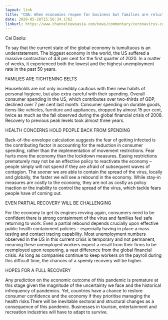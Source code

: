 ```yaml
---
layout: link
title: "CNA: When economies reopen for business but families are reluctant to spend"
date: 2020-05-28T15:56:34.176Z
linkurl: https://www.channelnewsasia.com/news/commentary/coronavirus-covid-19-us-lockdown-economy-consumer-spending-jobs-12757246?cid=h3_referral_inarticlelinks_24082018_cna
---
```

Cai Daolu:

To say that the current state of the global economy is tumultuous is an understatement.  The biggest economy in the world, the US suffered a massive contraction of 4.8 per cent for the first quarter of 2020. In a matter of weeks, it experienced both the lowest and the highest unemployment rate in the past 50 years.

FAMILIES ARE TIGHTENING BELTS 

Households are not only incredibly cautious with their new habits of personal hygiene, but also extra careful with their spending. Overall consumer spending in the US, which contributes over two-thirds of GDP, declined over 7 per cent last month. Consumer spending on durable goods, items like vehicles, furniture and appliances, dropped by almost 15 per cent, twice as much as the fall observed during the global financial crisis of 2008. Recovery to previous peak levels took almost three years.

HEALTH CONCERNS HOLD PEOPLE BACK FROM SPENDING

Back-of-the-envelope calculation suggests the fear of getting infected is the contributing factor in accounting for the reduction in consumer spending, rather than the implementation of movement restrictions. Fear hurts more the economy than the lockdown measures. Easing restrictions prematurely may not be an effective policy to reactivate the economy – people simply will not spend if they are afraid of subsequent waves of contagion.  The sooner we are able to contain the spread of the virus, locally and globally, the faster we will see a rebound in the economy. While stay-in measures are costly to the economy, they are not as costly as policy inaction or the inability to control the spread of the virus, which tackle fears people have of coming out.

EVEN PARTIAL RECOVERY WILL BE CHALLENGING

For the economy to get its engines revving again, consumers need to be confident there is strong containment of the virus and families feel safe returning to work.  Even a partial rebound depends crucially upon effective public health containment policies – especially having in place a mass testing and contact tracing capability. Most unemployment numbers observed in the US in this current crisis is temporary and not permanent, meaning these unemployed workers expect a recall from their firms to be reemployed upon reopening, a vast difference from the global financial crisis. As long as companies continue to keep workers on the payroll during this difficult time, the chances of a speedy recovery will be higher.

HOPES FOR A FULL RECOVERY 

Any prediction on the economic outcome of this pandemic is premature at this stage given the magnitude of the uncertainty we face and the historical infrequency of pandemics. Yet, countries have a chance to restore consumer confidence and the economy if they prioritise managing the health risks.There will be inevitable sectoral and structural changes as a consequence of this pandemic. Businesses in tourism, entertainment and recreation industries will have to adapt to survive.